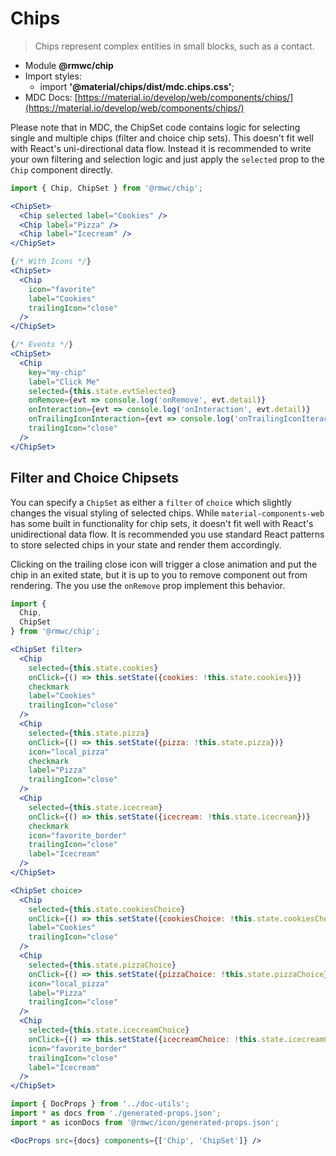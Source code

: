 # Chips

> Chips represent complex entities in small blocks, such as a contact.

- Module **@rmwc/chip**  
- Import styles:
  - import **'@material/chips/dist/mdc.chips.css'**;
- MDC Docs: [https://material.io/develop/web/components/chips/](https://material.io/develop/web/components/chips/)

Please note that in MDC, the ChipSet code contains logic for selecting single and multiple chips (filter and choice chip sets). This doesn't fit well with React's uni-directional data flow. Instead it is recommended to write your own filtering and selection logic and just apply the `selected` prop to the `Chip` component directly.

```jsx render
import { Chip, ChipSet } from '@rmwc/chip';

<ChipSet>
  <Chip selected label="Cookies" />
  <Chip label="Pizza" />
  <Chip label="Icecream" />
</ChipSet>

{/* With Icons */}
<ChipSet>
  <Chip
    icon="favorite"
    label="Cookies"
    trailingIcon="close"
  />
</ChipSet>

{/* Events */}
<ChipSet>
  <Chip
    key="my-chip"
    label="Click Me"
    selected={this.state.evtSelected}
    onRemove={evt => console.log('onRemove', evt.detail)}
    onInteraction={evt => console.log('onInteraction', evt.detail)}
    onTrailingIconInteraction={evt => console.log('onTrailingIconIteraction', evt.detail)}
    trailingIcon="close"
  />
</ChipSet>
```

## Filter and Choice Chipsets

You can specify a `ChipSet` as either a `filter` of `choice` which slightly changes the visual styling of selected chips. While `material-components-web` has some built in functionality for chip sets, it doesn't fit well with React's unidirectional data flow. It is recommended you use standard React patterns to store selected chips in your state and render them accordingly.

Clicking on the trailing close icon will trigger a close animation and put the chip in an exited state, but it is up to you to remove component out from rendering. The you use the `onRemove` prop implement this behavior.

```jsx render
import {
  Chip,
  ChipSet
} from '@rmwc/chip';

<ChipSet filter>
  <Chip
    selected={this.state.cookies}
    onClick={() => this.setState({cookies: !this.state.cookies})}
    checkmark
    label="Cookies"
    trailingIcon="close"
  />
  <Chip
    selected={this.state.pizza}
    onClick={() => this.setState({pizza: !this.state.pizza})}
    icon="local_pizza"
    checkmark
    label="Pizza"
    trailingIcon="close"
  />
  <Chip
    selected={this.state.icecream}
    onClick={() => this.setState({icecream: !this.state.icecream})}
    checkmark
    icon="favorite_border"
    trailingIcon="close"
    label="Icecream"
  />
</ChipSet>

<ChipSet choice>
  <Chip
    selected={this.state.cookiesChoice}
    onClick={() => this.setState({cookiesChoice: !this.state.cookiesChoice})}
    label="Cookies"
    trailingIcon="close"
  />
  <Chip
    selected={this.state.pizzaChoice}
    onClick={() => this.setState({pizzaChoice: !this.state.pizzaChoice})}
    icon="local_pizza"
    label="Pizza"
    trailingIcon="close"
  />
  <Chip
    selected={this.state.icecreamChoice}
    onClick={() => this.setState({icecreamChoice: !this.state.icecreamChoice})}
    icon="favorite_border"
    trailingIcon="close"
    label="Icecream"
  />
</ChipSet>
```

```jsx renderOnly
import { DocProps } from '../doc-utils';
import * as docs from './generated-props.json';
import * as iconDocs from '@rmwc/icon/generated-props.json';

<DocProps src={docs} components={['Chip', 'ChipSet']} />
```
